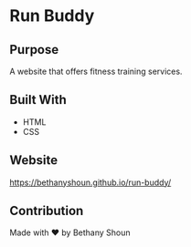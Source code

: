 # Run Buddy

## Purpose
A website that offers fitness training services.

## Built With
* HTML
* CSS

## Website
https://bethanyshoun.github.io/run-buddy/

## Contribution
Made with ❤️ by Bethany Shoun
